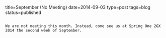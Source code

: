 title=September (No Meeting)
date=2014-09-03
type=post
tags=blog
status=published
~~~~~~

We are not meeting this month. Instead, come see us at Spring One 2GX 2014 the second week of September.
